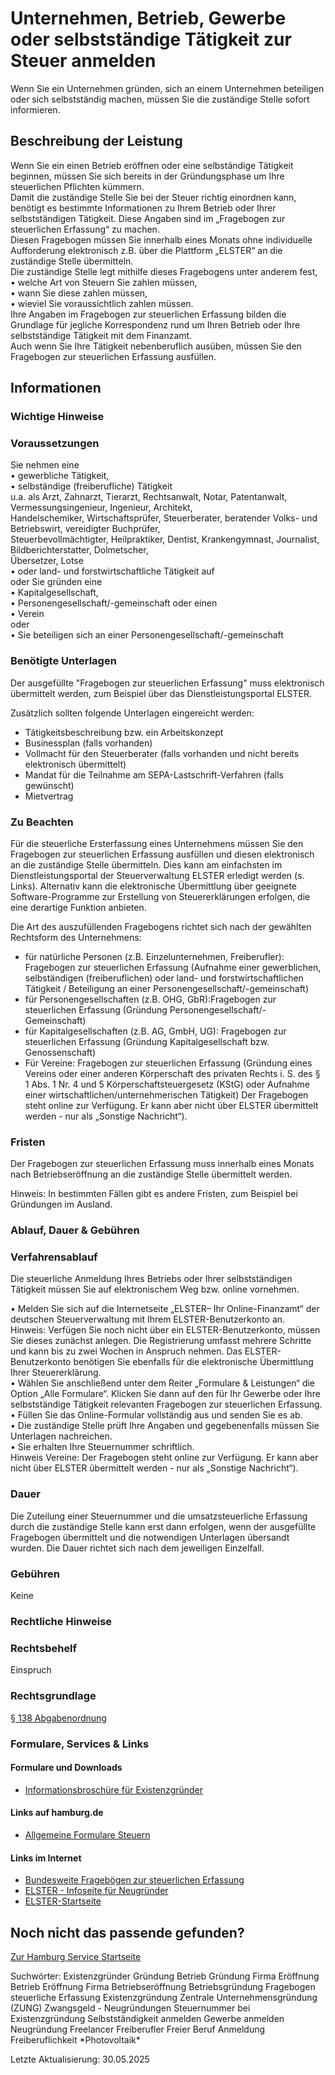 




Unternehmen, Betrieb, Gewerbe oder selbstständige Tätigkeit zur Steuer anmelden
===============================================================================

Wenn Sie ein Unternehmen gründen, sich an einem Unternehmen beteiligen oder sich selbstständig machen, müssen Sie die zuständige Stelle sofort informieren.

Beschreibung der Leistung
-------------------------

Wenn Sie ein einen Betrieb eröffnen oder eine selbständige Tätigkeit beginnen, müssen Sie sich bereits in der Gründungsphase um Ihre steuerlichen Pflichten kümmern.  
Damit die zuständige Stelle Sie bei der Steuer richtig einordnen kann, benötigt es bestimmte Informationen zu Ihrem Betrieb oder Ihrer selbstständigen Tätigkeit. Diese Angaben sind im „Fragebogen zur steuerlichen Erfassung“ zu machen.  
Diesen Fragebogen müssen Sie innerhalb eines Monats ohne individuelle Aufforderung elektronisch z.B. über die Plattform „ELSTER“ an die zuständige Stelle übermitteln.  
Die zuständige Stelle legt mithilfe dieses Fragebogens unter anderem fest,  
• welche Art von Steuern Sie zahlen müssen,  
• wann Sie diese zahlen müssen,  
• wieviel Sie voraussichtlich zahlen müssen.  
Ihre Angaben im Fragebogen zur steuerlichen Erfassung bilden die Grundlage für jegliche Korrespondenz rund um Ihren Betrieb oder Ihre selbstständige Tätigkeit mit dem Finanzamt.  
Auch wenn Sie Ihre Tätigkeit nebenberuflich ausüben, müssen Sie den Fragebogen zur steuerlichen Erfassung ausfüllen.

Informationen
-------------

### Wichtige Hinweise

### Voraussetzungen

Sie nehmen eine  
• gewerbliche Tätigkeit,  
• selbständige (freiberufliche) Tätigkeit  
u.a. als Arzt, Zahnarzt, Tierarzt, Rechtsanwalt, Notar, Patentanwalt, Vermessungsingenieur, Ingenieur, Architekt,  
Handelschemiker, Wirtschaftsprüfer, Steuerberater, beratender Volks- und Betriebswirt, vereidigter Buchprüfer,  
Steuerbevollmächtigter, Heilpraktiker, Dentist, Krankengymnast, Journalist, Bildberichterstatter, Dolmetscher,  
Übersetzer, Lotse  
• oder land- und forstwirtschaftliche Tätigkeit auf  
oder Sie gründen eine  
• Kapitalgesellschaft,  
• Personengesellschaft/-gemeinschaft oder einen  
• Verein  
oder  
• Sie beteiligen sich an einer Personengesellschaft/-gemeinschaft

### Benötigte Unterlagen

Der ausgefüllte "Fragebogen zur steuerlichen Erfassung" muss elektronisch übermittelt werden, zum Beispiel über das Dienstleistungsportal ELSTER.  
  
Zusätzlich sollten folgende Unterlagen eingereicht werden:

* Tätigkeitsbeschreibung bzw. ein Arbeitskonzept
* Businessplan (falls vorhanden)
* Vollmacht für den Steuerberater (falls vorhanden und nicht bereits elektronisch übermittelt)
* Mandat für die Teilnahme am SEPA-Lastschrift-Verfahren (falls gewünscht)
* Mietvertrag

### Zu Beachten

Für die steuerliche Ersterfassung eines Unternehmens müssen Sie den Fragebogen zur steuerlichen Erfassung ausfüllen und diesen elektronisch an die zuständige Stelle übermitteln. Dies kann am einfachsten im Dienstleistungsportal der Steuerverwaltung ELSTER erledigt werden (s. Links). Alternativ kann die elektronische Übermittlung über geeignete Software-Programme zur Erstellung von Steuererklärungen erfolgen, die eine derartige Funktion anbieten.  
  
Die Art des auszufüllenden Fragebogens richtet sich nach der gewählten Rechtsform des Unternehmens:

* für natürliche Personen (z.B. Einzelunternehmen, Freiberufler): Fragebogen zur steuerlichen Erfassung (Aufnahme einer gewerblichen, selbständigen (freiberuflichen) oder land- und forstwirtschaftlichen Tätigkeit / Beteiligung an einer Personengesellschaft/-gemeinschaft)
* für Personengesellschaften (z.B. OHG, GbR):Fragebogen zur steuerlichen Erfassung (Gründung Personengesellschaft/-Gemeinschaft)
* für Kapitalgesellschaften (z.B. AG, GmbH, UG): Fragebogen zur steuerlichen Erfassung (Gründung Kapitalgesellschaft bzw. Genossenschaft)
* Für Vereine: Fragebogen zur steuerlichen Erfassung (Gründung eines Vereins oder einer anderen Körperschaft des privaten Rechts i. S. des § 1 Abs. 1 Nr. 4 und 5 Körperschaftsteuergesetz (KStG) oder Aufnahme einer wirtschaftlichen/unternehmerischen Tätigkeit) Der Fragebogen steht online zur Verfügung. Er kann aber nicht über ELSTER übermittelt werden - nur als „Sonstige Nachricht“).

### Fristen

Der Fragebogen zur steuerlichen Erfassung muss innerhalb eines Monats nach Betriebseröffnung an die zuständige Stelle übermittelt werden.  
  
Hinweis: In bestimmten Fällen gibt es andere Fristen, zum Beispiel bei Gründungen im Ausland.

### Ablauf, Dauer & Gebühren

### Verfahrensablauf

Die steuerliche Anmeldung Ihres Betriebs oder Ihrer selbstständigen Tätigkeit müssen Sie auf elektronischem Weg bzw. online vornehmen.  
  
• Melden Sie sich auf die Internetseite „ELSTER– Ihr Online-Finanzamt“ der deutschen Steuerverwaltung mit Ihrem ELSTER-Benutzerkonto an.  
Hinweis: Verfügen Sie noch nicht über ein ELSTER-Benutzerkonto, müssen Sie dieses zunächst anlegen. Die Registrierung umfasst mehrere Schritte und kann bis zu zwei Wochen in Anspruch nehmen. Das ELSTER-Benutzerkonto benötigen Sie ebenfalls für die elektronische Übermittlung Ihrer Steuererklärung.  
• Wählen Sie anschließend unter dem Reiter „Formulare & Leistungen“ die Option „Alle Formulare“. Klicken Sie dann auf den für Ihr Gewerbe oder Ihre selbstständige Tätigkeit relevanten Fragebogen zur steuerlichen Erfassung.  
• Füllen Sie das Online-Formular vollständig aus und senden Sie es ab.  
• Die zuständige Stelle prüft Ihre Angaben und gegebenenfalls müssen Sie Unterlagen nachreichen.  
• Sie erhalten Ihre Steuernummer schriftlich.  
Hinweis Vereine: Der Fragebogen steht online zur Verfügung. Er kann aber nicht über ELSTER übermittelt werden - nur als „Sonstige Nachricht“).

### Dauer

Die Zuteilung einer Steuernummer und die umsatzsteuerliche Erfassung durch die zuständige Stelle kann erst dann erfolgen, wenn der ausgefüllte Fragebogen übermittelt und die notwendigen Unterlagen übersandt wurden. Die Dauer richtet sich nach dem jeweiligen Einzelfall.

### Gebühren

Keine

### Rechtliche Hinweise

### Rechtsbehelf

Einspruch

### Rechtsgrundlage

[§ 138 Abgabenordnung](https://www.gesetze-im-internet.de/ao_1977/__138.html)

### Formulare, Services & Links

#### Formulare und Downloads

* [Informationsbroschüre für Existenzgründer](https://www.hamburg.de/resource/blob/207048/1ea0fbd584b12a6e875b9e4bfe9552fb/existenzgruenderbroschuere-data.pdf)

#### Links auf hamburg.de

* [Allgemeine Formulare Steuern](https://www.hamburg.de/politik-und-verwaltung/behoerden/finanzbehoerde/allgemein-207954)

#### Links im Internet

* [Bundesweite Fragebögen zur steuerlichen Erfassung](https://www.formulare-bfinv.de/ffw/action/invoke.do?id=steuerfrag)
* [ELSTER - Infoseite für Neugründer](https://www.elster.de/elsterweb/infoseite/unternehmensgruendung)
* [ELSTER-Startseite](https://www.elster.de)

Noch nicht das passende gefunden?
---------------------------------

 [Zur Hamburg Service Startseite](/service/)

Suchwörter: Existenzgründer Gründung Betrieb Gründung Firma Eröffnung Betrieb Eröffnung Firma Betriebseröffnung Betriebsgründung Fragebogen steuerliche Erfassung Existenzgründung Zentrale Unternehmensgründung (ZUNG) Zwangsgeld - Neugründungen Steuernummer bei Existenzgründung Selbstständigkeit anmelden Gewerbe anmelden Neugründung Freelancer Freiberufler Freier Beruf Anmeldung Freiberuflichkeit \*Photovoltaik\*

Letzte Aktualisierung: 30.05.2025

